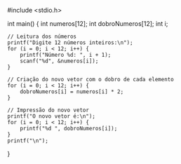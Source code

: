 #include <stdio.h>

int main() {
    int numeros[12];
    int dobroNumeros[12];
    int i;

    // Leitura dos números
    printf("Digite 12 números inteiros:\n");
    for (i = 0; i < 12; i++) {
        printf("Número %d: ", i + 1);
        scanf("%d", &numeros[i]);
    }

    // Criação do novo vetor com o dobro de cada elemento
    for (i = 0; i < 12; i++) {
        dobroNumeros[i] = numeros[i] * 2;
    }

    // Impressão do novo vetor
    printf("O novo vetor é:\n");
    for (i = 0; i < 12; i++) {
        printf("%d ", dobroNumeros[i]);
    }
    printf("\n");
}
